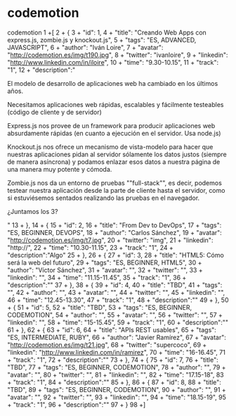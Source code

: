 codemotion
==========

codemotion
1	+[
2	+	{
3	+        "id": 1,
4	+        "title": "Creando Web Apps con express.js, zombie.js y knockout.js",
5	+        "tags": "ES, ADVANCED, JAVASCRIPT",
6	+        "author": "Iván Loire",
7	+        "avatar": "http://codemotion.es/img/t190.jpg",
8	+        "twitter": "ivanloire",
9	+        "linkedin": "http://www.linkedin.com/in/iloire",
10	+        "time": "9.30-10.15",
11	+        "track": "1",
12	+        "description":"<p>El modelo de desarrollo de aplicaciones web ha cambiado en los últimos años.</p><p>Necesitamos aplicaciones web rápidas, escalables y fácilmente testeables (código de cliente y de servidor)</p><p>Express.js nos provee de un framework para producir aplicaciones web absurdamente rápidas (en cuanto a ejecución en el servidor. Usa node.js)</p><p>Knockout.js nos ofrece un mecanismo de vista-modelo para hacer que nuestras aplicaciones pidan al servidor sólamente los datos justos (siempre de manera asíncrona) y podamos enlazar esos datos a nuestra página de una manera muy potente y cómoda.</p><p>Zombie.js nos da un entorno de pruebas \"\"full-stack\"\", es decir, podemos testear nuestra aplicación desde la parte de cliente hasta el servidor, como si estuviésemos sentados realizando las pruebas en el navegador.</p><p>¿Juntamos los 3?</p>"
13	+	},
14	+    {
15	+        "id": 2,
16	+        "title": "From Dev to DevOps",
17	+        "tags": "ES, BEGINNER, DEVOPS",
18	+        "author": "Carlos Sánchez",
19	+        "avatar": "http://codemotion.es/img/t7.jpg",
20	+        "twitter": "img",
21	+        "linkedin": "http://",
22	+        "time": "10.30-11.15",
23	+        "track": "1",
24	+        "description":"Algo"
25	+	},
26	+    {
27	+        "id": 3,
28	+        "title": "HTML5: Cómo será la web del futuro",
29	+        "tags": "ES, BEGINNER, HTML5",
30	+        "author": "Víctor Sánchez",
31	+        "avatar": "",
32	+        "twitter": "",
33	+        "linkedin": "",
34	+        "time": "11.15-11.45",
35	+        "track": "1",
36	+        "description":""
37	+	},
38	+    {
39	+        "id": 4,
40	+        "title": "TBD",
41	+        "tags": "",
42	+        "author": "",
43	+        "avatar": "",
44	+        "twitter": "",
45	+        "linkedin": "",
46	+        "time": "12.45-13.30",
47	+        "track": "1",
48	+        "description":""
49	+	},
50	+    {
51	+        "id": 5,
52	+        "title": "TBD",
53	+        "tags": "ES, BEGINNER, CODEMOTION",
54	+        "author": "",
55	+        "avatar": "",
56	+        "twitter": "",
57	+        "linkedin": "",
58	+        "time": "15-15.45",
59	+        "track": "1",
60	+        "description":""
61	+	},
62	+    {
63	+        "id": 6,
64	+        "title": "APIs REST usables",
65	+        "tags": "ES, INTERMEDIATE, RUBY",
66	+        "author": "Javier Ramírez",
67	+        "avatar": "http://codemotion.es/img/t21.jpg",
68	+        "twitter": "supercoco",
69	+        "linkedin": "http://www.linkedin.com/in/ramirez",
70	+        "time": "16-16.45",
71	+        "track": "1",
72	+        "description":""
73	+	},
74	+    {
75	+        "id": 7,
76	+        "title": "TBD",
77	+        "tags": "ES, BEGINNER, CODEMOTION",
78	+        "author": "",
79	+        "avatar": "",
80	+        "twitter": "",
81	+        "linkedin": "",
82	+        "time": "17.15-18",
83	+        "track": "1",
84	+        "description":""
85	+	},
86	+    {
87	+        "id": 8,
88	+        "title": "TBD",
89	+        "tags": "ES, BEGINNER, CODEMOTION",
90	+        "author": "",
91	+        "avatar": "",
92	+        "twitter": "",
93	+        "linkedin": "",
94	+        "time": "18.15-19",
95	+        "track": "1",
96	+        "description":""
97	+	}
98	+]
